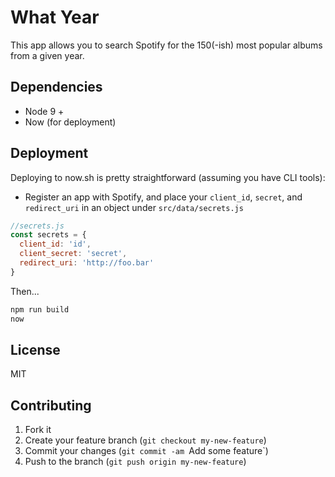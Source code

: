 # What Year

This app allows you to search Spotify for the 150(-ish) most popular albums from a given year.

## Dependencies
- Node 9 +
- Now (for deployment)

## Deployment

Deploying to now.sh is pretty straightforward (assuming you have CLI tools):

- Register an app with Spotify, and place your `client_id`, `secret`, and `redirect_uri` in an object under `src/data/secrets.js`

```js
//secrets.js
const secrets = {
  client_id: 'id',
  client_secret: 'secret',
  redirect_uri: 'http://foo.bar'
}
```

Then...

```sh
npm run build
now
```

## License
MIT

## Contributing
1. Fork it
2. Create your feature branch (`git checkout my-new-feature`)
3. Commit your changes (`git commit -am `Add some feature`)
4. Push to the branch (`git push origin my-new-feature`)

